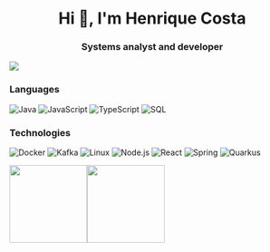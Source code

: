 <!-- <div style="background-color: #000;  height: 117px; border-radius: 6px;"> -->
  <h1 align="center">Hi 👋, I'm Henrique Costa</h1>
  <h3 align="center">Systems analyst and developer</h3>
<!-- </div> -->

[![](https://raw.githubusercontent.com/ch-costa/ch-costa/master/profile.gif)](https://www.ch-costa.com/)

### Languages

![Java](https://img.shields.io/badge/-Java-000?&logo=openJdk)
![JavaScript](https://img.shields.io/badge/-JavaScript-000?&logo=JavaScript)
![TypeScript](https://img.shields.io/badge/-TypeScript-000?&logo=TypeScript)
![SQL](https://img.shields.io/badge/-SQL-000?&logo=microsoft-sql-server&logoColor=B74729)

### Technologies

![Docker](https://img.shields.io/badge/-Docker-000?&logo=Docker)
![Kafka](https://img.shields.io/badge/-Kafka-000?&logo=apacheKafka)
![Linux](https://img.shields.io/badge/-Linux-000?&logo=Linux)
![Node.js](https://img.shields.io/badge/-Node.js-000?&logo=node.js)
![React](https://img.shields.io/badge/-React-000?&logo=React)
![Spring](https://img.shields.io/badge/-Spring-000?&logo=Spring)
![Quarkus](https://img.shields.io/badge/-Quarkus-000?&logo=Quarkus)

<a href="https://www.ch-costa.com/">
  <img
    height="137px"
    src="https://github-readme-stats.vercel.app/api?username=ch-costa&hide_title=true&hide_border=true&show_icons=true&include_all_commits=true&count_private=true&line_height=21&text_color=000&icon_color=000&bg_color=0,FF0078,ea6161,ffc64d,fffc4d&theme=graywhite" /><!-- wi*quL3fcV --><img
    height="137px"
    src="https://github-readme-stats.vercel.app/api/top-langs/?username=ch-costa&hide=html&hide_title=true&hide_border=true&layout=compact&langs_count=6&exclude_repo=comp426,Redventures-Movie-Quotes&text_color=000&icon_color=fff&bg_color=0,fffc4d,4dfcff,2bafef&theme=graywhite"/>
</a>
